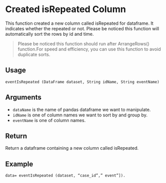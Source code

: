 # Created isRepeated Column

This function created a new column called isRepeated for dataframe. It indicates whether the repeated or not. Please be noticed this function will automatically sort the rows by id and time.
>Please be noticed this function should run after ArrangeRows() function.For speed and efficiency, you can use this function to avoid duplicate sorts.

## Usage
``
eventIsRepeated (DataFrame dataset, String idName, String eventName)
``

## Arguments
- `dataName` is the name of pandas dataframe we want to manipulate.
- `idName` is one of column names we want to sort by and group by.
- `eventName` is one of column names.

## Return
Return a dataframe containing a new column called isRepeated.

## Example
```
data= eventIsRepeated (dataset, “case_id”,” event”]).
```